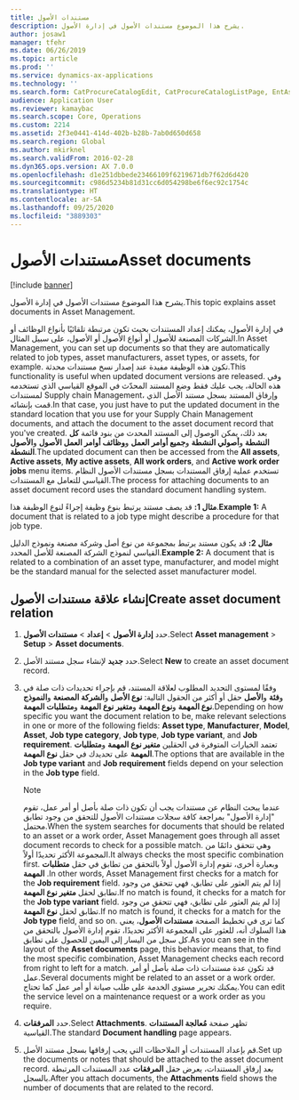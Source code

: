 ```yaml
---
title: مستندات الأصول
description: يشرح هذا الموضوع مستندات الأصول في إدارة الأصول.
author: josaw1
manager: tfehr
ms.date: 06/26/2019
ms.topic: article
ms.prod: ''
ms.service: dynamics-ax-applications
ms.technology: ''
ms.search.form: CatProcureCatalogEdit, CatProcureCatalogListPage, EntAssetObjectDocument
audience: Application User
ms.reviewer: kamaybac
ms.search.scope: Core, Operations
ms.custom: 2214
ms.assetid: 2f3e0441-414d-402b-b28b-7ab0d650d658
ms.search.region: Global
ms.author: mkirknel
ms.search.validFrom: 2016-02-28
ms.dyn365.ops.version: AX 7.0.0
ms.openlocfilehash: d1e251dbbede23466109f6219671db7f62d6d420
ms.sourcegitcommit: c986d5234b81d31cc6d054298be6f6ec92c1754c
ms.translationtype: HT
ms.contentlocale: ar-SA
ms.lasthandoff: 09/25/2020
ms.locfileid: "3889303"
---
```

# <a name="asset-documents"></a><span data-ttu-id="2a649-103">مستندات الأصول</span><span class="sxs-lookup"><span data-stu-id="2a649-103">Asset documents</span></span>

[!include [banner](../../includes/banner.md)]

 

<span data-ttu-id="2a649-104">يشرح هذا الموضوع مستندات الأصول في إدارة الأصول.</span><span class="sxs-lookup"><span data-stu-id="2a649-104">This topic explains asset documents in Asset Management.</span></span>

<span data-ttu-id="2a649-105">في إدارة الأصول، يمكنك إعداد المستندات بحيث تكون مرتبطة تلقائيًا بأنواع الوظائف أو الشركات المصنعة للأصول أو أنواع الأصول أو الأصول، على سبيل المثال.</span><span class="sxs-lookup"><span data-stu-id="2a649-105">In Asset Management, you can set up documents so that they are automatically related to job types, asset manufacturers, asset types, or assets, for example.</span></span> <span data-ttu-id="2a649-106">تكون هذه الوظيفة مفيدة عند إصدار نسخ مستندات محدثة.</span><span class="sxs-lookup"><span data-stu-id="2a649-106">This functionality is useful when updated document versions are released.</span></span> <span data-ttu-id="2a649-107">وفي هذه الحالة، يجب عليك فقط وضع المستند المحدّث في الموقع القياسي الذي تستخدمه لمستندات Supply chain Management، وإرفاق المستند بسجل مستند الأصل الذي قمت بإنشائه.</span><span class="sxs-lookup"><span data-stu-id="2a649-107">In that case, you just have to put the updated document in the standard location that you use for your Supply Chain Management documents, and attach the document to the asset document record that you've created.</span></span> <span data-ttu-id="2a649-108">بعد ذلك، يمكن الوصول إلى المستند المحدث من بنود قائمة **كل الأصول** و**الأصول‏‎ النشطة** و**أصولي النشطة** و**جميع أوامر العمل** و**وظائف أوامر العمل النشطة**.</span><span class="sxs-lookup"><span data-stu-id="2a649-108">The updated document can then be accessed from the **All assets**, **Active assets**, **My active assets**, **All work orders**, and **Active work order jobs** menu items.</span></span> <span data-ttu-id="2a649-109">تستخدم عملية إرفاق المستندات بسجل مستندات الأصول النظام القياسي للتعامل مع المستندات.</span><span class="sxs-lookup"><span data-stu-id="2a649-109">The process for attaching documents to an asset document record uses the standard document handling system.</span></span>

<span data-ttu-id="2a649-110">**مثال 1:** قد يصف مستند يرتبط بنوع وظيفة إجراءً لنوع الوظيفة هذا.</span><span class="sxs-lookup"><span data-stu-id="2a649-110">**Example 1:** A document that is related to a job type might describe a procedure for that job type.</span></span>

<span data-ttu-id="2a649-111">**مثال 2:** قد يكون مستند يرتبط بمجموعة من نوع أصل وشركة مصنعة ونموذج الدليل القياسي لنموذج الشركة المصنعة للأصل المحدد.</span><span class="sxs-lookup"><span data-stu-id="2a649-111">**Example 2:** A document that is related to a combination of an asset type, manufacturer, and model might be the standard manual for the selected asset manufacturer model.</span></span>

## <a name="create-asset-document-relation"></a><span data-ttu-id="2a649-112">إنشاء علاقة مستندات الأصول</span><span class="sxs-lookup"><span data-stu-id="2a649-112">Create asset document relation</span></span>

1. <span data-ttu-id="2a649-113">حدد **إدارة الأصول** \> **إعداد** \> **مستندات الأصول**.</span><span class="sxs-lookup"><span data-stu-id="2a649-113">Select **Asset management** \> **Setup** \> **Asset documents**.</span></span>
2. <span data-ttu-id="2a649-114">حدد **جديد** لإنشاء سجل مستند الأصل.</span><span class="sxs-lookup"><span data-stu-id="2a649-114">Select **New** to create an asset document record.</span></span>
3. <span data-ttu-id="2a649-115">وفقًا لمستوى التحديد المطلوب لعلاقة المستند، قم بإجراء تحديدات ذات صلة في حقل أو أكثر من الحقول التالية: **نوع الأصل** و**الشركة المصنعة** و**النموذج‏‎** و**الأصل‏‎** و**فئة نوع المهمة** و**نوع المهمة** و**متغير نوع المهمة** و**متطلبات المهمة‬**.</span><span class="sxs-lookup"><span data-stu-id="2a649-115">Depending on how specific you want the document relation to be, make relevant selections in one or more of the following fields: **Asset type**, **Manufacturer**, **Model**, **Asset**, **Job type category**, **Job type**, **Job type variant**, and **Job requirement**.</span></span> <span data-ttu-id="2a649-116">تعتمد الخيارات المتوفرة في الحقلين **متغير نوع المهمة** و**متطلبات المهمة** على تحديدك في حقل **نوع المهمة**.</span><span class="sxs-lookup"><span data-stu-id="2a649-116">The options that are available in the **Job type variant** and **Job requirement** fields depend on your selection in the **Job type** field.</span></span>

    > [!NOTE]
    > <span data-ttu-id="2a649-117">عندما يبحث النظام عن مستندات يجب أن تكون ذات صلة بأصل أو أمر عمل، تقوم "إدارة الأصول" بمراجعة كافة سجلات مستندات الأصول للتحقق من وجود تطابق محتمل.</span><span class="sxs-lookup"><span data-stu-id="2a649-117">When the system searches for documents that should be related to an asset or a work order, Asset Management goes through all asset document records to check for a possible match.</span></span> <span data-ttu-id="2a649-118">وهي تتحقق دائمًا من المجموعة الأكثر تحديدًا أولاً.</span><span class="sxs-lookup"><span data-stu-id="2a649-118">It always checks the most specific combination first.</span></span> <span data-ttu-id="2a649-119">وبعبارة أخرى، تقوم إدارة الأصول أولاً بالتحقق من تطابق في حقل **متطلبات المهمة** .</span><span class="sxs-lookup"><span data-stu-id="2a649-119">In other words, Asset Management first checks for a match for the **Job requirement** field.</span></span> <span data-ttu-id="2a649-120">إذا لم يتم العثور على تطابق، فهي تتحقق من وجود تطابق لحقل **متغير نوع المهمة**.</span><span class="sxs-lookup"><span data-stu-id="2a649-120">If no match is found, it checks for a match for the **Job type variant** field.</span></span> <span data-ttu-id="2a649-121">إذا لم يتم العثور على تطابق، فهي تتحقق من وجود تطابق لحقل **نوع المهمة**.</span><span class="sxs-lookup"><span data-stu-id="2a649-121">If no match is found, it checks for a match for the **Job type** field, and so on.</span></span> <span data-ttu-id="2a649-122">كما ترى في تخطيط الصفحة **مستندات الأصول**، يعني هذا السلوك أنه، للعثور على المجموعة الأكثر تحديدًا، تقوم إدارة الأصول بالتحقق من كل سجل من اليسار إلى اليمين للحصول على تطابق.</span><span class="sxs-lookup"><span data-stu-id="2a649-122">As you can see in the layout of the **Asset documents** page, this behavior means that, to find the most specific combination, Asset Management checks each record from right to left for a match.</span></span> <span data-ttu-id="2a649-123">قد تكون عدة مستندات ذات صلة بأصل أو أمر عمل.</span><span class="sxs-lookup"><span data-stu-id="2a649-123">Several documents might be related to an asset or a work order.</span></span> <span data-ttu-id="2a649-124">يمكنك تحرير مستوى الخدمة على طلب صيانة أو أمر عمل كما تحتاج.</span><span class="sxs-lookup"><span data-stu-id="2a649-124">You can edit the service level on a maintenance request or a work order as you require.</span></span>

4. <span data-ttu-id="2a649-125">حدد **المرفقات**.</span><span class="sxs-lookup"><span data-stu-id="2a649-125">Select **Attachments**.</span></span> <span data-ttu-id="2a649-126">تظهر صفحة **مُعالجة المستندات** القياسية.</span><span class="sxs-lookup"><span data-stu-id="2a649-126">The standard **Document handling** page appears.</span></span>
5. <span data-ttu-id="2a649-127">قم بإعداد المستندات أو الملاحظات التي يجب إرفاقها بسجل مستند الأصل.</span><span class="sxs-lookup"><span data-stu-id="2a649-127">Set up the documents or notes that should be attached to the asset document record.</span></span> <span data-ttu-id="2a649-128">بعد إرفاق المستندات، يعرض حقل **المرفقات** عدد المستندات المرتبطة بالسجل.</span><span class="sxs-lookup"><span data-stu-id="2a649-128">After you attach documents, the **Attachments** field shows the number of documents that are related to the record.</span></span>
